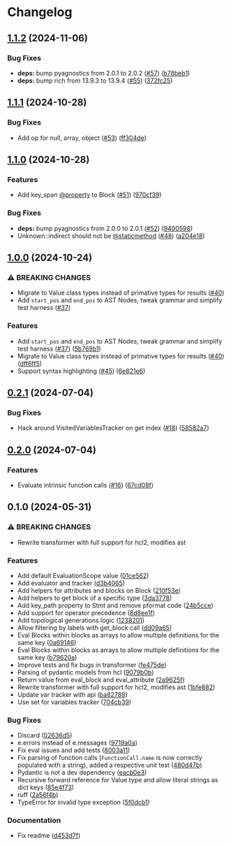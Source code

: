 # Changelog

## [1.1.2](https://github.com/risqcapital/pyhcl2/compare/v1.1.1...v1.1.2) (2024-11-06)


### Bug Fixes

* **deps:** bump pyagnostics from 2.0.1 to 2.0.2 ([#57](https://github.com/risqcapital/pyhcl2/issues/57)) ([b78beb1](https://github.com/risqcapital/pyhcl2/commit/b78beb16b70e7a605d15ecd217d797e2a7c7fe6f))
* **deps:** bump rich from 13.9.3 to 13.9.4 ([#55](https://github.com/risqcapital/pyhcl2/issues/55)) ([372fc25](https://github.com/risqcapital/pyhcl2/commit/372fc2519c8e20bfc2ed96381319dfd2e80faeb9))

## [1.1.1](https://github.com/risqcapital/pyhcl2/compare/v1.1.0...v1.1.1) (2024-10-28)


### Bug Fixes

* Add  op for null, array, object ([#53](https://github.com/risqcapital/pyhcl2/issues/53)) ([ff304de](https://github.com/risqcapital/pyhcl2/commit/ff304ded5979307f4328939e249c485aef186052))

## [1.1.0](https://github.com/risqcapital/pyhcl2/compare/v1.0.0...v1.1.0) (2024-10-28)


### Features

* Add key_span [@property](https://github.com/property) to Block ([#51](https://github.com/risqcapital/pyhcl2/issues/51)) ([970cf39](https://github.com/risqcapital/pyhcl2/commit/970cf393dec911f254da48663162f49b181e5b15))


### Bug Fixes

* **deps:** bump pyagnostics from 2.0.0 to 2.0.1 ([#52](https://github.com/risqcapital/pyhcl2/issues/52)) ([9400598](https://github.com/risqcapital/pyhcl2/commit/94005987a9984319db99b11b728e09047aa8331d))
* Unknown::indirect should not be [@staticmethod](https://github.com/staticmethod) ([#48](https://github.com/risqcapital/pyhcl2/issues/48)) ([a204e18](https://github.com/risqcapital/pyhcl2/commit/a204e1890d982b2199cef7967e901d5f8187c714))

## [1.0.0](https://github.com/risqcapital/pyhcl2/compare/v0.2.1...v1.0.0) (2024-10-24)


### ⚠ BREAKING CHANGES

* Migrate to Value class types instead of primative types for results ([#40](https://github.com/risqcapital/pyhcl2/issues/40))
* Add `start_pos` and `end_pos` to AST Nodes, tweak grammar and simplify test harness ([#37](https://github.com/risqcapital/pyhcl2/issues/37))

### Features

* Add `start_pos` and `end_pos` to AST Nodes, tweak grammar and simplify test harness ([#37](https://github.com/risqcapital/pyhcl2/issues/37)) ([5b769b1](https://github.com/risqcapital/pyhcl2/commit/5b769b141e49c2076f400c01e5bf320e563bfc24))
* Migrate to Value class types instead of primative types for results ([#40](https://github.com/risqcapital/pyhcl2/issues/40)) ([dff6ff5](https://github.com/risqcapital/pyhcl2/commit/dff6ff5d444aef08596ceedc8b1a0fd664a9e0f7))
* Support syntax highlighting ([#45](https://github.com/risqcapital/pyhcl2/issues/45)) ([6e821e6](https://github.com/risqcapital/pyhcl2/commit/6e821e6de0de8f66c946232b86c50367791deadd))

## [0.2.1](https://github.com/risqcapital/pyhcl2/compare/v0.2.0...v0.2.1) (2024-07-04)


### Bug Fixes

* Hack around VisitedVariablesTracker on get index ([#18](https://github.com/risqcapital/pyhcl2/issues/18)) ([58582a7](https://github.com/risqcapital/pyhcl2/commit/58582a75d3ffb3d79c97899bdea3914b710ea5a6))

## [0.2.0](https://github.com/risqcapital/pyhcl2/compare/v0.1.0...v0.2.0) (2024-07-04)


### Features

* Evaluate intrinsic function calls ([#16](https://github.com/risqcapital/pyhcl2/issues/16)) ([67cd08f](https://github.com/risqcapital/pyhcl2/commit/67cd08f0a917648ed9faf2f8b3c6f45057b1043a))

## 0.1.0 (2024-05-31)


### ⚠ BREAKING CHANGES

* Rewrite transformer with full support for hcl2, modifies ast

### Features

* Add default EvaluationScope value ([01ce562](https://github.com/risqcapital/pyhcl2/commit/01ce5622a0e5bfd5ce1b5e69f09318a77bd8137a))
* Add evaluator and tracker ([d3b4065](https://github.com/risqcapital/pyhcl2/commit/d3b4065f180cb9293381da459e2a4d2d885a0e23))
* Add helpers for attributes and blocks on Block ([210f53e](https://github.com/risqcapital/pyhcl2/commit/210f53ebae2dd373dfb4184d04df63f596d8f699))
* Add helpers to get block of a specific type ([3da3778](https://github.com/risqcapital/pyhcl2/commit/3da37787b29fa883ee7ea58892b09ba7b326f984))
* Add key_path property to Stmt and remove pformat code ([24b5cce](https://github.com/risqcapital/pyhcl2/commit/24b5cce12d666e30811a60499f1187de9b0ea3e2))
* Add support for operator precedence ([8d8ee1f](https://github.com/risqcapital/pyhcl2/commit/8d8ee1f589406910f95a1e9a226008ee4018f909))
* Add topological generations logic ([1238201](https://github.com/risqcapital/pyhcl2/commit/123820114aab7877c8fb3a5ba2295c1a5b6d19a3))
* Allow filtering by labels with get_block call ([dd09a65](https://github.com/risqcapital/pyhcl2/commit/dd09a65628620e89be25d81d655366e863221b0f))
* Eval Blocks within blocks as arrays to allow multiple definitions for the same key ([0a69146](https://github.com/risqcapital/pyhcl2/commit/0a69146068b520952e68ecb6c191dfc49489e039))
* Eval Blocks within blocks as arrays to allow multiple definitions for the same key ([b79620a](https://github.com/risqcapital/pyhcl2/commit/b79620a9e037e0ed34eb32d2b9bd57bd72a9852d))
* Improve tests and fix bugs in transformer ([fe475de](https://github.com/risqcapital/pyhcl2/commit/fe475de1b5aab0777420e3221c47d110fd251d03))
* Parsing of pydantic models from hcl ([9079b0b](https://github.com/risqcapital/pyhcl2/commit/9079b0be9a65098f7cba02b33e36573608cf3dda))
* Return value from eval_block and eval_attribute ([2a9625f](https://github.com/risqcapital/pyhcl2/commit/2a9625f8a55ef6666790988942b928358b89eb0d))
* Rewrite transformer with full support for hcl2, modifies ast ([1bfe882](https://github.com/risqcapital/pyhcl2/commit/1bfe882578193887b8651f887a02e84670320eb9))
* Update var tracker with api ([ba82789](https://github.com/risqcapital/pyhcl2/commit/ba8278937b295ade0a407c8316c15dc62def5647))
* Use set for variables tracker ([704cb39](https://github.com/risqcapital/pyhcl2/commit/704cb39eb4a5168117954afeae12d1ee61c88712))


### Bug Fixes

* Discard ([02636d5](https://github.com/risqcapital/pyhcl2/commit/02636d5c33694ed81c71a611a513ad69f9c3bca5))
* e.errors instead of e.messages ([9719a0a](https://github.com/risqcapital/pyhcl2/commit/9719a0a97985a3403d80d2c7c4bf0c3628e4e987))
* Fix eval issues and add tests ([8003a11](https://github.com/risqcapital/pyhcl2/commit/8003a119b6cdc1cc5b7057dd9d4c0d2c0bb23087))
* Fix parsing of function calls (`FunctionCall.name` is now correctly populated with a string), added a respective unit test ([480d47b](https://github.com/risqcapital/pyhcl2/commit/480d47bdbe774d4b9063b9c2a06f38ad1848e25e))
* Pydantic is not a dev dependency ([eacb0e3](https://github.com/risqcapital/pyhcl2/commit/eacb0e37d6168b3538b50783b42a3e1b238e9905))
* Recursive forward reference for Value type and allow literal strings as dict keys ([85e4f73](https://github.com/risqcapital/pyhcl2/commit/85e4f7355d61a111b40641321ab0e4f7d3162ae3))
* ruff ([2a56f4b](https://github.com/risqcapital/pyhcl2/commit/2a56f4b7bbc1198e5691d8a3881b2abb1ad2f07a))
* TypeError for invalid type exception ([5f0dcb1](https://github.com/risqcapital/pyhcl2/commit/5f0dcb15923d6e327cbb5d89d4b7aa76c25e0b3c))


### Documentation

* Fix readme ([d453d7f](https://github.com/risqcapital/pyhcl2/commit/d453d7f879ef8427d73b64628de64e114b947b8b))
